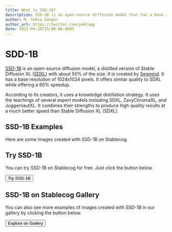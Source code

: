 ```yaml
---
title: What is SSD-1B?
description: SSD-1B is an open-source diffusion model that has a base resolution of 1024x1024 pixels. It's a distilled version of Stable Diffusion XL (SDXL).
author: M. Yekta Güngör
author_url: https://twitter.com/yektagg
date: 2023-04-28T15:00:00.000Z
---
```


<script>
  import Button from '$components/buttons/Button.svelte'
  import DocImage from '$components/docs/DocImage.svelte'
</script>

# SDD-1B

[SSD-1B](https://huggingface.co/segmind/SSD-1B) is an open-source diffusion model, a distilled version of Stable Diffusion XL ([SDXL](https://huggingface.co/stabilityai/stable-diffusion-xl-base-1.0)) with about 50% of the size. It is created by [Segmind](https://www.segmind.com). It has a base resolution of 1024x1024 pixels. It offers similar quality to SDXL while offering a 60% speedup.

According to its creators, it uses a knowledge distillation strategy. It uses the teachings of several expert models including SDXL, ZavyChromaXL, and JuggernautXL. It combines their strengths to produce high quality results at a much better speed than Stable Diffusion XL (SDXL).

## SSD-1B Examples

Here are some images created with SSD-1B on Stablecog.

<DocImage src="https://ba.stablecog.com/guide/models/ssd-1b.jpg" alt="SSD-1B Examples" width="2560" height="4320"/>

## Try SSD-1B

You can try SSD-1B on Stablecog for free. Just click the button below.

<Button class="mt-4" href="https://stablecog.com/generate/?mi=4e54440f-ee17-4712-b4b6-0671b94d685d&adv=true" target="_blank">
Try SSD-1B
</Button>

## SSD-1B on Stablecog Gallery

You can also see more examples of images created with SSD-1B in our gallery by clicking the button below.

<Button class="mt-4" href="https://stablecog.com/gallery?mi=4e54440f-ee17-4712-b4b6-0671b94d685d" target="_blank">
  Explore on Gallery
</Button>
